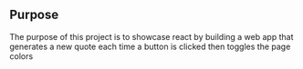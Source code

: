 ## Purpose
The purpose of this project is to showcase react by building a web app that generates a new quote each time a button is clicked then toggles the page colors
